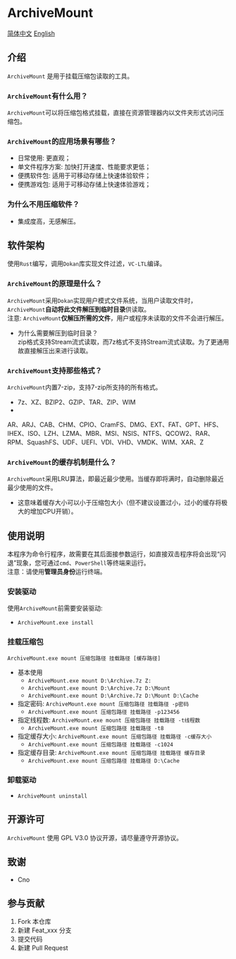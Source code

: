 # ArchiveMount

[简体中文](README.zh.md) [English](README.md)

## 介绍

`ArchiveMount` 是用于挂载压缩包读取的工具。

### `ArchiveMount`有什么用？

`ArchiveMount`可以将压缩包格式挂载，直接在资源管理器内以文件夹形式访问压缩包。

### `ArchiveMount`的应用场景有哪些？

- 日常使用: 更直观；
- 单文件程序方案: 加快打开速度、性能要求更低；
- 便携软件包: 适用于可移动存储上快速体验软件；
- 便携游戏包: 适用于可移动存储上快速体验游戏；

### 为什么不用压缩软件？

- 集成度高，无感解压。

## 软件架构

使用`Rust`编写，调用`Dokan`库实现文件过滤，`VC-LTL`编译。

### `ArchiveMount`的原理是什么？

`ArchiveMount`采用`Dokan`实现用户模式文件系统，当用户读取文件时，`ArchiveMount`**自动将此文件解压到临时目录**供读取。  
注意: `ArchiveMount`**仅解压所需的文件**，用户或程序未读取的文件不会进行解压。

- 为什么需要解压到临时目录？  
  zip格式支持Stream流式读取，而7z格式不支持Stream流式读取。为了更通用故直接解压出来进行读取。

### `ArchiveMount`支持那些格式？

`ArchiveMount`内置7-zip，支持7-zip所支持的所有格式。

- 7z、XZ、BZIP2、GZIP、TAR、ZIP、WIM
-

AR、ARJ、CAB、CHM、CPIO、CramFS、DMG、EXT、FAT、GPT、HFS、IHEX、ISO、LZH、LZMA、MBR、MSI、NSIS、NTFS、QCOW2、RAR、RPM、SquashFS、UDF、UEFI、VDI、VHD、VMDK、WIM、XAR、Z

### `ArchiveMount`的缓存机制是什么？

`ArchiveMount`采用LRU算法，即最近最少使用。当缓存即将满时，自动删除最近最少使用的文件。

- 这意味着缓存大小可以小于压缩包大小（但不建议设置过小，过小的缓存将极大的增加CPU开销）。

## 使用说明

本程序为命令行程序，故需要在其后面接参数运行，如直接双击程序将会出现“闪退”现象，您可通过`cmd`、`PowerShell`等终端来运行。  
注意：请使用**管理员身份**运行终端。

### 安装驱动

使用`ArchiveMount`前需要安装驱动:

- `ArchiveMount.exe install`

### 挂载压缩包

`ArchiveMount.exe mount 压缩包路径 挂载路径 [缓存路径]`

- 基本使用
    - `ArchiveMount.exe mount D:\Archive.7z Z:`
    - `ArchiveMount.exe mount D:\Archive.7z D:\Mount`
    - `ArchiveMount.exe mount D:\Archive.7z D:\Mount D:\Cache`
- 指定密码: `ArchiveMount.exe mount 压缩包路径 挂载路径 -p密码`
    - `ArchiveMount.exe mount 压缩包路径 挂载路径 -p123456`
- 指定线程数: `ArchiveMount.exe mount 压缩包路径 挂载路径 -t线程数`
    - `ArchiveMount.exe mount 压缩包路径 挂载路径 -t8`
- 指定缓存大小: `ArchiveMount.exe mount 压缩包路径 挂载路径 -c缓存大小`
    - `ArchiveMount.exe mount 压缩包路径 挂载路径 -c1024`
- 指定缓存目录: `ArchiveMount.exe mount 压缩包路径 挂载路径 缓存目录`
    - `ArchiveMount.exe mount 压缩包路径 挂载路径 D:\Cache`

### 卸载驱动

- `ArchiveMount uninstall`

## 开源许可

`ArchiveMount` 使用 GPL V3.0 协议开源，请尽量遵守开源协议。

## 致谢

- Cno

## 参与贡献

1. Fork 本仓库
2. 新建 Feat_xxx 分支
3. 提交代码
4. 新建 Pull Request
